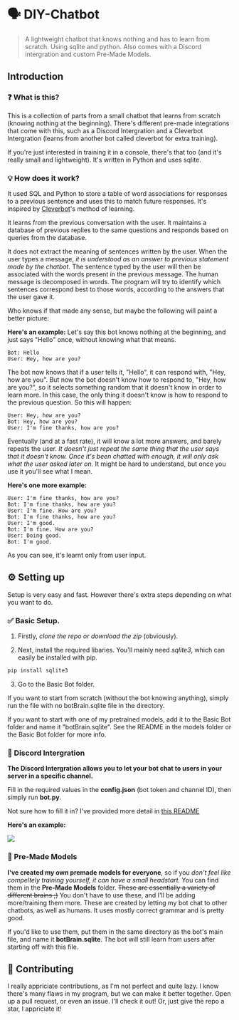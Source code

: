 # 🗣 DIY-Chatbot 
> A lightweight chatbot that knows nothing and has to learn from scratch. Using sqlite and python. Also comes with a Discord intergration and custom Pre-Made Models.

## Introduction

### ❓ What is this? 

This is a collection of parts from a small chatbot that learns from scratch (knowing nothing at the beginning). There's different pre-made integrations that come with this, such as a Discord Intergration and a Cleverbot Intergration (learns from another bot called cleverbot for extra training). 

If you're just interested in training it in a console, there's that too (and it's really small and lightweight). It's written in Python and uses sqlite. 

### 💡 How does it work? 

It used SQL and Python to store a table of word associations for responses to a previous sentence and uses this to match future responses. It's inspired by [Cleverbot](https://www.cleverbot.com/)'s method of learning.

It learns from the previous conversation with the user. It maintains a database of previous replies to the same questions and responds based on queries from the database.

It does not extract the meaning of sentences written by the user. When the user types a message, *it is understood as an answer to previous statement made by the chatbot.* The sentence typed by the user will then be associated with the words present in the previous message. The human message is decomposed in words. The program will try to identify which sentences correspond best to those words, according to the answers that the user gave it. 

Who knows if that made any sense, but maybe the following will paint a better picture:

**Here's an example:** Let's say this bot knows nothing at the beginning, and just says "Hello" once, without knowing what that means. 

```
Bot: Hello
User: Hey, how are you?
```

The bot now knows that if a user tells it, "Hello", it can respond with, "Hey, how are you". But now the bot doesn't know how to respond to, "Hey, how are you?", so it selects something random that it doesn't know in order to learn more. In this case, the only thing it doesn't know is how to respond to the previous question. So this will happen:

```
User: Hey, how are you? 
Bot: Hey, how are you? 
User: I'm fine thanks, how are you? 
```

Eventually (and at a fast rate), it will know a lot more answers, and barely repeats the user. *It doesn't just repeat the same thing that the user says that it doesn't know. Once it's been chatted with enough, it will only ask what the user asked later on.* It might be hard to understand, but once you use it you'll see what I mean.

**Here's one more example:**

```
User: I'm fine thanks, how are you? 
Bot: I'm fine thanks, how are you? 
User: I'm fine. How are you? 
Bot: I'm fine thanks, how are you? 
User: I'm good. 
Bot: I'm fine. How are you? 
User: Doing good. 
Bot: I'm good.
```

As you can see, it's learnt only from user input. 

## ⚙ Setting up

Setup is very easy and fast. However there's extra steps depending on what you want to do. 

### ✅ Basic Setup. 

1. Firstly, *clone the repo or download the zip* (obviously).

2. Next, install the required libaries. You'll mainly need *sqlite3*, which can easily be installed with pip.

```bash
pip install sqlite3
```

3. Go to the Basic Bot folder.

If you want to start from scratch (without the bot knowing anything), simply run the file with no botBrain.sqlite file in the directory.

If you want to start with one of my pretrained models, add it to the Basic Bot folder and name it "botBrain.sqlite". See the README in the models folder or the Basic Bot folder for more info. 


### 👥 Discord Intergration

**The Discord Intergration allows you to let your bot chat to users in your server in a specific channel.**

Fill in the required values in the **config.json** (bot token and channel ID), then simply run **bot.py**.

Not sure how to fill it in? I've provided more detail in [this README](https://github.com/SpectrixOfficial/DIY-Chatbot/blob/master/Discord%20Bot/README.md)

**Here's an example:**

![](https://cdn.discordapp.com/attachments/478201257417244675/516637578167058448/unknown.png)

### 🧠 Pre-Made Models

**I've created my own premade models for everyone**, so if you *don't feel like compeltely training yourself, it can have a small headstart.* You can find them in the **Pre-Made Models** folder. ~~These are essentially a variety of different brains ;)~~ You don't have to use these, and I'll be adding more/training them more. These are created by letting my bot chat to other chatbots, as well as humans. It uses mostly correct grammar and is pretty good.

If you'd like to use them, put them in the same directory as the bot's main file, and name it **botBrain.sqlite**. The bot will still learn from users after starting off with this file.

## 🤝 Contributing

I really appriciate contributions, as I'm not perfect and quite lazy. I know there's many flaws in my program, but we can make it better together. Open up a pull request, or even an issue. I'll check it out! Or, just give the repo a star, I appriciate it! 
